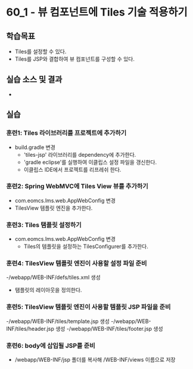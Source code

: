 # 60_1 - 뷰 컴포넌트에 Tiles 기술 적용하기

## 학습목표

- Tiles를 설정할 수 있다.
- Tiles를 JSP와 결합하여 뷰 컴포넌트를 구성할 수 있다.


## 실습 소스 및 결과

- 


## 실습  

### 훈련1: Tiles 라이브러리를 프로젝트에 추가하기

 - build.gradle 변경
   - 'tiles-jsp' 라이브러리를 dependency에 추가한다.
   - 'gradle eclipse'를 실행하여 이클립스 설정 파일을 갱신한다.
   - 이클립스 IDE에서 프로젝트를 리프레쉬 한다.
   
### 훈련2: Spring WebMVC에 Tiles View 뷰를 추가하기

- com.eomcs.lms.web.AppWebConfig 변경
- TilesView 템플릿 엔진을 추가한다.

### 훈련3: Tiles 탬플릿 설정하기

- com.eomcs.lms.web.AppWebConfig 변경
  - Tiles의 템플릿을 설정하는 TilesConfigurer를 추가한다.

### 훈련4: TilesView 템플릿 엔진이 사용할 설정 파일 준비
-/webapp/WEB-INF/defs/tiles.xml 생성
  - 탬플릿의 레이아웃을 정의한다.

### 훈련5: TilesView 템플릿 엔진이 사용할 템플릿 JSP 파일을 준비
-/webapp/WEB-INF/tiles/template.jsp 생성
-/webapp/WEB-INF/tiles/header.jsp 생성
-/webapp/WEB-INF/tiles/footer.jsp 생성

### 훈련6: body에 삽입될 JSP를 준비
- /webapp/WEB-INF/jsp 폴더를 복사해 /WEB-INF/views 이름으로 저장

   